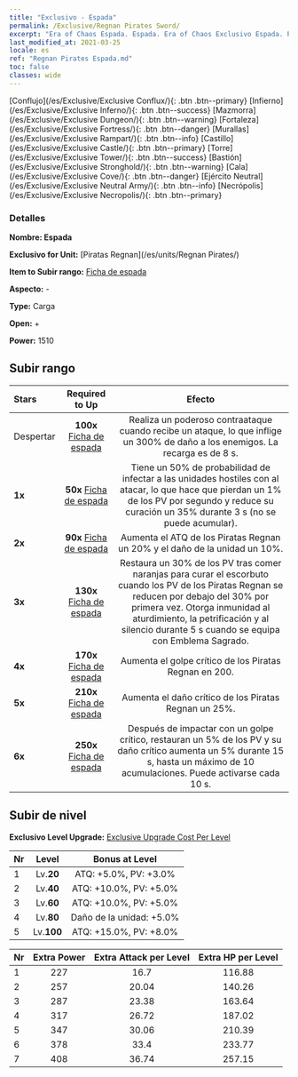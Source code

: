 ```yaml
---
title: "Exclusivo - Espada"
permalink: /Exclusive/Regnan Pirates Sword/
excerpt: "Era of Chaos Espada. Espada. Era of Chaos Exclusivo Espada. Piratas Regnan Exclusivo."
last_modified_at: 2021-03-25
locale: es
ref: "Regnan Pirates Espada.md"
toc: false
classes: wide
---
```

 [Conflujo](/es/Exclusive/Exclusive Conflux/){: .btn .btn--primary} [Infierno](/es/Exclusive/Exclusive Inferno/){: .btn .btn--success} [Mazmorra](/es/Exclusive/Exclusive Dungeon/){: .btn .btn--warning} [Fortaleza](/es/Exclusive/Exclusive Fortress/){: .btn .btn--danger} [Murallas](/es/Exclusive/Exclusive Rampart/){: .btn .btn--info} [Castillo](/es/Exclusive/Exclusive Castle/){: .btn .btn--primary} [Torre](/es/Exclusive/Exclusive Tower/){: .btn .btn--success} [Bastión](/es/Exclusive/Exclusive Stronghold/){: .btn .btn--warning} [Cala](/es/Exclusive/Exclusive Cove/){: .btn .btn--danger} [Ejército Neutral](/es/Exclusive/Exclusive Neutral Army/){: .btn .btn--info} [Necrópolis](/es/Exclusive/Exclusive Necropolis/){: .btn .btn--primary} 

### Detalles
 **Nombre: Espada** 

 **Exclusivo for Unit:** [Piratas Regnan](/es/units/Regnan Pirates/) 

 **Item to Subir rango:** [Ficha de espada](/es/Items/con_912/)

 **Aspecto:** -

 **Type:** Carga

 **Open:** +

 **Power:** 1510

## Subir rango

  |     Stars    |  Required to Up | Efecto |
  |:-------------|:---------------:|:---------------:|
  |  Despertar  | **100x** [Ficha de espada](/es/Items/con_912/) | Realiza un poderoso contraataque cuando recibe un ataque, lo que inflige un 300% de daño a los enemigos. La recarga es de 8 s. |
  | **1x** <i class="fas fa-star"/> | **50x** [Ficha de espada](/es/Items/con_912/) | Tiene un 50% de probabilidad de infectar a las unidades hostiles con <Escorbuto> al atacar, lo que hace que pierdan un 1% de los PV por segundo y reduce su curación un 35% durante 3 s (no se puede acumular). |
  | **2x** <i class="fas fa-star"/> | **90x** [Ficha de espada](/es/Items/con_912/) | Aumenta el ATQ de los Piratas Regnan un 20% y el daño de la unidad un 10%. |
  | **3x** <i class="fas fa-star"/> | **130x** [Ficha de espada](/es/Items/con_912/) | Restaura un 30% de los PV tras comer naranjas para curar el escorbuto cuando los PV de los Piratas Regnan se reducen por debajo del 30% por primera vez. Otorga inmunidad al aturdimiento, la petrificación y al silencio durante 5 s cuando se equipa con Emblema Sagrado. |
  | **4x** <i class="fas fa-star"/> | **170x** [Ficha de espada](/es/Items/con_912/) | Aumenta el golpe crítico de los Piratas Regnan en 200. |
  | **5x** <i class="fas fa-star"/> | **210x** [Ficha de espada](/es/Items/con_912/) | Aumenta el daño crítico de los Piratas Regnan un 25%. |
  | **6x** <i class="fas fa-star"/> | **250x** [Ficha de espada](/es/Items/con_912/) | Después de impactar con un golpe crítico, restauran un 5% de los PV y su daño crítico aumenta un 5% durante 15 s, hasta un máximo de 10 acumulaciones. Puede activarse cada 10 s. |


## Subir de nivel
 **Exclusivo Level Upgrade:** [Exclusive Upgrade Cost Per Level](/Exclusive/ExclusiveUpgradeCostPerLevel/)

  |  Nr  |   Level  | Bonus at Level |
  |:-----|:--------:|:--------------:|
  | 1 | Lv.**20** | ATQ: +5.0%, PV: +3.0% |
  | 2 | Lv.**40** | ATQ: +10.0%, PV: +5.0% |
  | 3 | Lv.**60** | ATQ: +10.0%, PV: +5.0% |
  | 4 | Lv.**80** | Daño de la unidad: +5.0% |
  | 5 | Lv.**100** | ATQ: +15.0%, PV: +8.0% |


  |  Nr  |  Extra Power | Extra Attack per Level | Extra HP per Level |
  |:-----|:--------:|:--------:|:--------:|
  | 1 | 227 | 16.7 | 116.88 |
  | 2 | 257 | 20.04 | 140.26 |
  | 3 | 287 | 23.38 | 163.64 |
  | 4 | 317 | 26.72 | 187.02 |
  | 5 | 347 | 30.06 | 210.39 |
  | 6 | 378 | 33.4 | 233.77 |
  | 7 | 408 | 36.74 | 257.15 |


